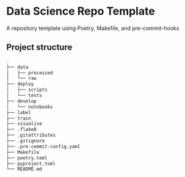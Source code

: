 # Data Science Repo Template

A repository template using Poetry, Makefile, and pre-commit-hooks

## Project structure

```bash
.
├── data
│   ├── processed
│   └── raw
├── deploy
│   ├── scripts
│   └── tests
├── develop
│   └── notebooks
├── label
├── train
├── visualise
├── .flake8
├── .gitattributes
├── .gitignore
├── .pre-commit-config.yaml
├── Makefile
├── poetry.toml
├── pyproject.toml
└── README.md
```
